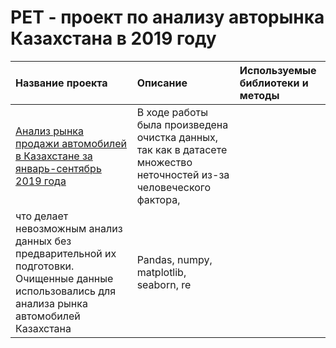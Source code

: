 # PET - проект по анализу авторынка Казахстана в 2019 году
| Название проекта | Описание | Используемые библиотеки и методы|
| :-------------------- | :--------------------- |:---------------------------|
| [Анализ рынка продажи автомобилей в Казахстане за январь-сентябрь 2019 года](Music/1_big_cities_music_.ipynb) | В ходе работы была произведена очистка данных, так как в датасете множество неточностей из-за человеческого фактора, 
что делает невозможным анализ данных без предварительной их подготовки. Очищенные данные использовались для анализа рынка автомобилей Казахстана | Pandas, numpy, matplotlib, seaborn, re |
